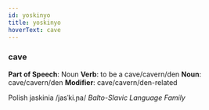 ```yaml
---
id: yoskinyo
title: yoskinyo
hoverText: cave
---
```


### cave

**Part of Speech**: Noun
**Verb**: to be a cave/cavern/den
**Noun**: cave/cavern/den
**Modifier**: cave/cavern/den-related

Polish jaskinia /jasˈki.ɲa/
*Balto-Slavic Language Family*